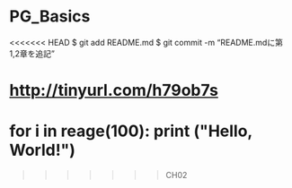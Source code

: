 # PG_Basics
<<<<<<< HEAD
$ git add README.md
$ git commit -m “README.mdに第1,2章を追記”

# http://tinyurl.com/h79ob7s

for i in reage(100):
print ("Hello, World!")
=======
>>>>>>> CH02
